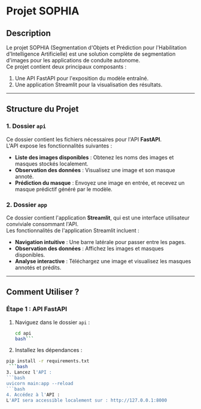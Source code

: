 
# **Projet SOPHIA**

## **Description**
Le projet SOPHIA (Segmentation d'Objets et Prédiction pour l'Habilitation d'Intelligence Artificielle) est une solution complète de segmentation d'images pour les applications de conduite autonome.  
Ce projet contient deux principaux composants :

1. Une API FastAPI pour l'exposition du modèle entraîné.
2. Une application Streamlit pour la visualisation des résultats.

---

## **Structure du Projet**

### **1. Dossier `api`**
Ce dossier contient les fichiers nécessaires pour l'API **FastAPI**.  
L'API expose les fonctionnalités suivantes :
- **Liste des images disponibles** : Obtenez les noms des images et masques stockés localement.
- **Observation des données** : Visualisez une image et son masque annoté.
- **Prédiction du masque** : Envoyez une image en entrée, et recevez un masque prédictif généré par le modèle.

### **2. Dossier `app`**
Ce dossier contient l'application **Streamlit**, qui est une interface utilisateur conviviale consommant l'API.  
Les fonctionnalités de l'application Streamlit incluent :
- **Navigation intuitive** : Une barre latérale pour passer entre les pages.
- **Observation des données** : Affichez les images et masques disponibles.
- **Analyse interactive** : Téléchargez une image et visualisez les masques annotés et prédits.

---

## **Comment Utiliser ?**

### **Étape 1 : API FastAPI**
1. Naviguez dans le dossier `api` :
   ```bash
   cd api
   bash```
2. Installez les dépendances :
  ```bash
  pip install -r requirements.txt
   ```bash
3. Lancez l'API :
  ```bash
  uvicorn main:app --reload
  ```bash
4. Accédez à l'API :
L'API sera accessible localement sur : http://127.0.0.1:8000


   
